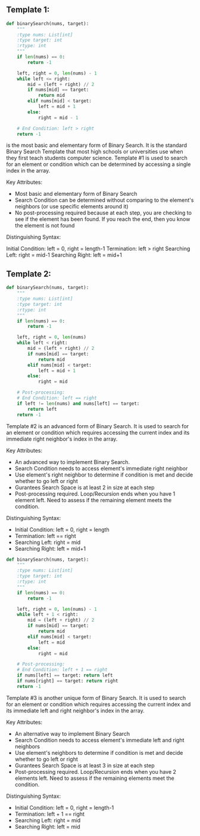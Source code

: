 ## Template 1:

```Python
def binarySearch(nums, target):
    """
    :type nums: List[int]
    :type target: int
    :rtype: int
    """
    if len(nums) == 0:
        return -1

    left, right = 0, len(nums) - 1
    while left <= right:
        mid = (left + right) // 2
        if nums[mid] == target:
            return mid
        elif nums[mid] < target:
            left = mid + 1
        else:
            right = mid - 1

    # End Condition: left > right
    return -1
 ```

is the most basic and elementary form of Binary Search. It is the standard Binary Search Template that most high schools or universities use when they first teach students computer science. Template #1 is used to search for an element or condition which can be determined by accessing a single index in the array.

Key Attributes:

- Most basic and elementary form of Binary Search
- Search Condition can be determined without comparing to the element's neighbors (or use specific elements around it)
- No post-processing required because at each step, you are checking to see if the element has been found. If you reach the end, then you know the element is not found
 

Distinguishing Syntax:

Initial Condition: left = 0, right = length-1
Termination: left > right
Searching Left: right = mid-1
Searching Right: left = mid+1


## Template 2:

```Python
def binarySearch(nums, target):
    """
    :type nums: List[int]
    :type target: int
    :rtype: int
    """
    if len(nums) == 0:
        return -1

    left, right = 0, len(nums)
    while left < right:
        mid = (left + right) // 2
        if nums[mid] == target:
            return mid
        elif nums[mid] < target:
            left = mid + 1
        else:
            right = mid

    # Post-processing:
    # End Condition: left == right
    if left != len(nums) and nums[left] == target:
        return left
    return -1
```
Template #2 is an advanced form of Binary Search. It is used to search for an element or condition which requires accessing the current index and its immediate right neighbor's index in the array.

Key Attributes:

-  An advanced way to implement Binary Search.
-  Search Condition needs to access element's immediate right neighbor
-  Use element's right neighbor to determine if condition is met and decide whether to go left or right
-  Gurantees Search Space is at least 2 in size at each step
-  Post-processing required. Loop/Recursion ends when you have 1 element left. Need to assess if the remaining element meets the condition.
 

Distinguishing Syntax:

- Initial Condition: left = 0, right = length
- Termination: left == right
- Searching Left: right = mid
- Searching Right: left = mid+1

```Python
def binarySearch(nums, target):
    """
    :type nums: List[int]
    :type target: int
    :rtype: int
    """
    if len(nums) == 0:
        return -1

    left, right = 0, len(nums) - 1
    while left + 1 < right:
        mid = (left + right) // 2
        if nums[mid] == target:
            return mid
        elif nums[mid] < target:
            left = mid
        else:
            right = mid

    # Post-processing:
    # End Condition: left + 1 == right
    if nums[left] == target: return left
    if nums[right] == target: return right
    return -1
 ```
 
Template #3 is another unique form of Binary Search. It is used to search for an element or condition which requires accessing the current index and its immediate left and right neighbor's index in the array.

 

Key Attributes:

-  An alternative way to implement Binary Search
-  Search Condition needs to access element's immediate left and right neighbors
-  Use element's neighbors to determine if condition is met and decide whether to go left or right
-  Gurantees Search Space is at least 3 in size at each step
-  Post-processing required. Loop/Recursion ends when you have 2 elements left. Need to assess if the remaining elements meet the condition.
 

Distinguishing Syntax:

- Initial Condition: left = 0, right = length-1
- Termination: left + 1 == right
- Searching Left: right = mid
- Searching Right: left = mid
  
